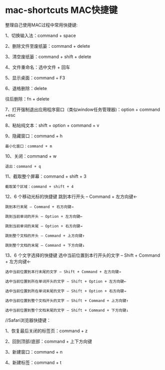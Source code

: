 mac-shortcuts MAC快捷键
=============

整理自己使用MAC过程中常用快捷键:

1、切换输入法：command + space

2、删除文件至废纸篓：command + delete

3、清空废纸篓：command + shift + delete

4、文件重命名：选中文件 + 回车

5、显示桌面：command + F3

6、退格删除：delete

   往后删除：fn + delete

7、打开强制退出应用程序窗口（类似window任务管理器)：option + command +esc

8、粘帖纯文本：shift + option + command + v

9、隐藏窗口：command + h

    最小化窗口：command + m

10、关闭：command + w

    退出：command + q

11、截取整个屏幕：command + shift + 3

    截取某个区域：command + shift + 4

12、6 个移动光标的快捷键
    跳到本行开头 – Command + 左方向键←

    跳到本行末尾 – Command + 右方向键→

    跳到当前单词的开头 – Option + 左方向键←

    跳到当前单词的末尾 – Option + 右方向键→

    跳到整个文档的开头 – Command + 上方向键↑

    跳到整个文档的末尾 – Command + 下方向键↓

13、6 个文字选择的快捷键
    选中当前位置到本行开头的文字 – Shift + Command + 左方向键←

    选中当前位置到本行末尾的文字 – Shift + Command + 左方向键→

    选中当前位置到所在单词开头的文字 – Shift + Option + 左方向键←

    选中当前位置到所在单词末尾的文字 – Shift + Option + 右方向键→

    选中当前位置到整个文档开头的文字 – Shift + Command + 上方向键↑

    选中当前位置到整个文档末尾的文字 – Shift + Command + 下方向键↓


//Safari浏览器快捷键：

1、恢复最后关闭的标签页：command + z

2、回到顶部/底部：command + 上下方向键

3、新建窗口：command + n

4、新建标签：command + t

